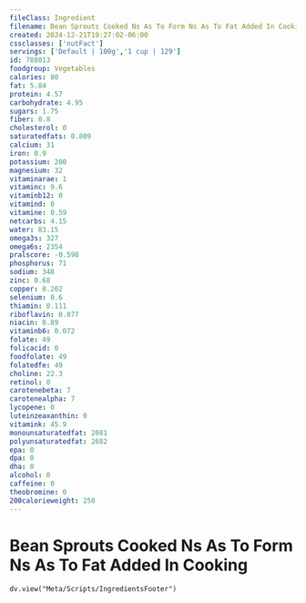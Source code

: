 ```yaml
---
fileClass: Ingredient
filename: Bean Sprouts Cooked Ns As To Form Ns As To Fat Added In Cooking
created: 2024-12-21T19:27:02-06:00
cssclasses: ['nutFact']
servings: ['Default | 100g','1 cup | 129']
id: 788013
foodgroup: Vegetables
calories: 80
fat: 5.84
protein: 4.57
carbohydrate: 4.95
sugars: 1.75
fiber: 0.8
cholesterol: 0
saturatedfats: 0.809
calcium: 31
iron: 0.9
potassium: 200
magnesium: 32
vitaminarae: 1
vitaminc: 9.6
vitaminb12: 0
vitamind: 0
vitamine: 0.59
netcarbs: 4.15
water: 83.15
omega3s: 327
omega6s: 2354
pralscore: -0.598
phosphorus: 71
sodium: 348
zinc: 0.68
copper: 0.202
selenium: 0.6
thiamin: 0.111
riboflavin: 0.077
niacin: 0.89
vitaminb6: 0.072
folate: 49
folicacid: 0
foodfolate: 49
folatedfe: 49
choline: 22.3
retinol: 0
carotenebeta: 7
carotenealpha: 7
lycopene: 0
luteinzeaxanthin: 0
vitamink: 45.9
monounsaturatedfat: 2081
polyunsaturatedfat: 2682
epa: 0
dpa: 0
dha: 0
alcohol: 0
caffeine: 0
theobromine: 0
200calorieweight: 250
---
```


# Bean Sprouts Cooked Ns As To Form Ns As To Fat Added In Cooking

```dataviewjs
dv.view("Meta/Scripts/IngredientsFooter")
```